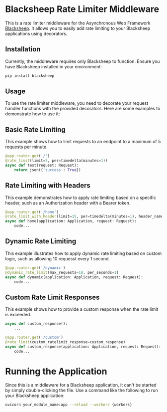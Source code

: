 # Blacksheep Rate Limiter Middleware

This is a rate limiter middleware for the Asynchronous Web Framework [Blacksheep](https://github.com/Neoteroi/BlackSheep). It allows you to easily add rate limiting to your Blacksheep applications using decorators.

## Installation

Currently, the middleware requires only Blacksheep to function. Ensure you have Blacksheep installed in your environment:

```bash
pip install blacksheep
```

## Usage
To use the rate limiter middleware, you need to decorate your request handler functions with the provided decorators. Here are some examples to demonstrate how to use it:

## Basic Rate Limiting
This example shows how to limit requests to an endpoint to a maximum of 5 requests per minute.
```python
@app.router.get('/')
@rate_limit(limit=5, per=timedelta(minutes=1))
async def test(request: Request):
    return json({'success': True})
```

## Rate Limiting with Headers
This example demonstrates how to apply rate limiting based on a specific header, such as an Authorization header with a Bearer token.
```python
@app.router.get('/home')
@rate_limit_with_header(limit=15, per=timedelta(minutes=1), header_name="Authorization", header_value_regex=r'^Bearer\s.*')
async def home(application: Application, request: Request):
    code...
```

## Dynamic Rate Limiting
This example illustrates how to apply dynamic rate limiting based on custom logic, such as allowing 10 requesst every 1 second.
```python
@app.router.get('/dynamic')
@dynamic_rate_limit(max_requests=10, per_seconds=1)
async def dynamic(application: Application, request: Request):
    code...
```

## Custom Rate Limit Responses
This example shows how to provide a custom response when the rate limit is exceeded.
```python
async def custom_response():
    ...

@app.router.get('/custom')
@rate_limit(custom_ratelimit_response=custom_response)
async def custom_response(application: Application, request: Request):
    code...
```

# Running the Application
Since this is a middleware for a Blacksheep application, it can't be started by simply double-clicking the file. Use a command like the following to run your Blacksheep application:
```bash
uvicorn your_module_name:app --reload --workers {workers}
```
